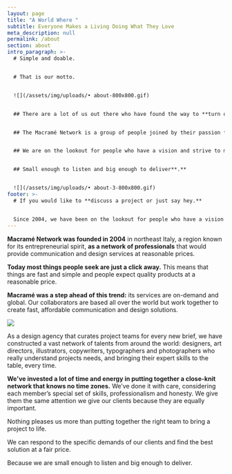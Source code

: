 ```yaml
---
layout: page
title: "A World Where "
subtitle: Everyone Makes a Living Doing What They Love
meta_description: null
permalink: /about
section: about
intro_paragraph: >-
  # Simple and doable.


  # That is our motto.


  ![](/assets/img/uploads/• about-800x800.gif)


  ## There are a lot of us out there who have found the way to **turn our passion into a livelihood.**


  ## The Macramé Network is a group of people joined by their passion for **fresh, exciting projects.**


  ## We are on the lookout for people who have a vision and strive to make it a reality. 


  ## Small enough to listen and big enough to deliver**.**


  ![](/assets/img/uploads/• about-3-800x800.gif)
footer: >-
  # If you would like to **discuss a project or just say hey.**


  Since 2004, we have been on the lookout for people who have a vision and strive to make it a reality.
---
```

**Macramé Network was founded in 2004** in northeast Italy, a region known for its entrepreneurial spirit, **as a network of professionals** that would provide communication and design services at reasonable prices.

**Today most things people seek are just a click away.** This means that things are fast and simple and people expect quality products at a reasonable price.

**Macramé was a step ahead of this trend:** its services are on-demand and global. Our collaborators are based all over the world but work together to create fast, affordable communication and design solutions.

![](/assets/img/uploads/• about-2-800x800.gif)

As a design agency that curates project teams for every new brief, we have constructed a vast network of talents from around the world: designers, art directors, illustrators, copywriters, typographers and photographers who really understand projects needs, and bringing their expert skills to the table, every time.

**We've invested a lot of time and energy in putting together a close-knit network that knows no time zones.** We’ve done it with care, considering each member’s special set of skills, professionalism and honesty. We give them the same attention we give our clients because they are equally important.  

Nothing pleases us more than putting together the right team to bring a project to life. 

We can respond to the specific demands of our clients and find the best solution at a fair price.

Because we are small enough to listen and big enough to deliver.